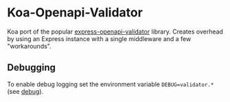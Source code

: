 # Koa-Openapi-Validator

Koa port of the popular [express-openapi-validator](https://www.npmjs.com/package/express-openapi-validator) library.
Creates overhead by using an Express instance with a single middleware and a few "workarounds".

## Debugging

To enable debug logging set the environment variable `DEBUG=validator.*` (see [debug](https://www.npmjs.com/package/debug)).
